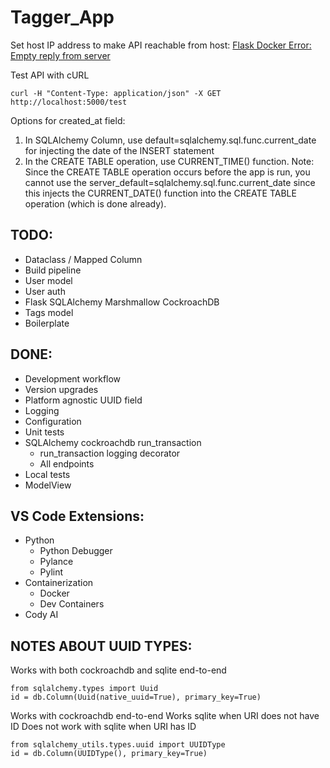 # Tagger_App

Set host IP address to make API reachable from host: [Flask Docker Error: Empty reply from server](https://www.youtube.com/watch?v=4uoWRXuYfJs)

Test API with cURL
```
curl -H "Content-Type: application/json" -X GET http://localhost:5000/test
```

Options for created_at field:
1. In SQLAlchemy Column, use default=sqlalchemy.sql.func.current_date for injecting the date of the INSERT statement
2. In the CREATE TABLE operation, use CURRENT_TIME() function. 
Note: Since the CREATE TABLE operation occurs before the app is run, you cannot use the server_default=sqlalchemy.sql.func.current_date since this injects the CURRENT_DATE() function into the CREATE TABLE operation (which is done already).

## TODO:
* Dataclass / Mapped Column
* Build pipeline
* User model
* User auth
* Flask SQLAlchemy Marshmallow CockroachDB
* Tags model
* Boilerplate

## DONE: 
* Development workflow
* Version upgrades
* Platform agnostic UUID field
* Logging
* Configuration
* Unit tests
* SQLAlchemy cockroachdb run_transaction
  * run_transaction logging decorator
  * All endpoints
* Local tests
* ModelView


## VS Code Extensions:
* Python
  * Python Debugger
  * Pylance
  * Pylint
* Containerization
  * Docker
  * Dev Containers
* Cody AI


## NOTES ABOUT UUID TYPES:
Works with both cockroachdb and sqlite end-to-end
```
from sqlalchemy.types import Uuid
id = db.Column(Uuid(native_uuid=True), primary_key=True)
```

Works with cockroachdb end-to-end
Works sqlite when URI does not have ID
Does not work with sqlite when URI has ID
```
from sqlalchemy_utils.types.uuid import UUIDType
id = db.Column(UUIDType(), primary_key=True)
``` 
 